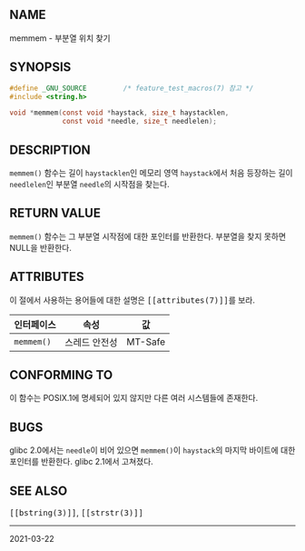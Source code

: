## NAME

memmem - 부분열 위치 찾기

## SYNOPSIS

```c
#define _GNU_SOURCE         /* feature_test_macros(7) 참고 */
#include <string.h>

void *memmem(const void *haystack, size_t haystacklen,
             const void *needle, size_t needlelen);
```

## DESCRIPTION

`memmem()` 함수는 길이 `haystacklen`인 메모리 영역 `haystack`에서 처음 등장하는 길이 `needlelen`인 부분열 `needle`의 시작점을 찾는다.

## RETURN VALUE

`memmem()` 함수는 그 부분열 시작점에 대한 포인터를 반환한다. 부분열을 찾지 못하면 NULL을 반환한다.

## ATTRIBUTES

이 절에서 사용하는 용어들에 대한 설명은 <tt>[[attributes(7)]]</tt>를 보라.

| 인터페이스 | 속성 | 값
| --- | --- | --- |
| `memmem()` | 스레드 안전성 | MT-Safe |

## CONFORMING TO

이 함수는 POSIX.1에 명세되어 있지 않지만 다른 여러 시스템들에 존재한다.

## BUGS

glibc 2.0에서는 `needle`이 비어 있으면 `memmem()`이 `haystack`의 마지막 바이트에 대한 포인터를 반환한다. glibc 2.1에서 고쳐졌다.

## SEE ALSO

<tt>[[bstring(3)]]</tt>, <tt>[[strstr(3)]]</tt>

----

2021-03-22
